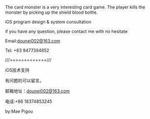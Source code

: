 The card monster is a very interesting card game. The player kills the monster by picking up the shield blood bottle.

iOS program design & system consultation

if you have any question, please contact me with no hesitate

Email:dounei002@163.com

Tel: +63 9477394852


///=============///

iOS技术支持

有问题的可以留言。

邮箱地址：dounei002@163.com

电话:+86 18374853245




by:Mae Pigou
